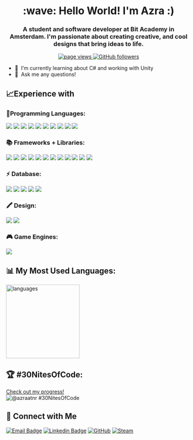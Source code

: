 <h1 align="center" id="macropower-title">:wave: Hello World! I'm Azra :)</h1>
<h3 align="center">A student and software developer at Bit Academy in Amsterdam.
  I'm passionate about creating creative, and cool designs that bring ideas to life.
</h3>

<p align="center">
  <a href="https://github.com/MacroPower/MacroPower">
    <img src="https://komarev.com/ghpvc/?username=Azraatnr" alt="page views" />
  </a>

  <a href="https://github.com/MacroPower?tab=followers">
    <img alt="GitHub followers" src="https://img.shields.io/github/followers/Azraatnr?style=flat&logo=github">
  </a>
 
</p>

- :seedling: &nbsp;I’m currently learning about C# and working with Unity
- :speech_balloon: &nbsp;Ask me any questions!

<h2>📈Experience with</h2>
  <div>
    <h3 display="flex">🔧Programming Languages:</h3>
    <img src="https://img.shields.io/badge/JavaScript-323330?style=for-the-badge&logo=javascript&logoColor=F7DF1E" />
    <img src="https://img.shields.io/badge/HTML5-E34F26?style=for-the-badge&logo=html5&logoColor=white" />
    <img src="https://img.shields.io/badge/CSS3-1572B6?style=for-the-badge&logo=css3&logoColor=white" />
    <img src="https://img.shields.io/badge/C-00599C?style=for-the-badge&logo=c&logoColor=white" />
    <img src="https://img.shields.io/badge/C%2B%2B-00599C?style=for-the-badge&logo=c%2B%2B&logoColor=white" />
    <img src="https://img.shields.io/badge/Python-FFD43B?style=for-the-badge&logo=python&logoColor=blue" />
    <img src="https://img.shields.io/badge/TypeScript-007ACC?style=for-the-badge&logo=typescript&logoColor=white" />
    <img src="https://img.shields.io/badge/C%23-239120?style=for-the-badge&logo=csharp&logoColor=white" />
    <img src="https://img.shields.io/badge/PHP-777BB4?style=for-the-badge&logo=php&logoColor=white" />
    <img src="https://img.shields.io/badge/Lua-2C2D72?style=for-the-badge&logo=lua&logoColor=white" />
  </div>

  <div>
    <h3 display="flex">📚 Frameworks + Libraries:</h3>
    <img src="https://img.shields.io/badge/Node%20js-339933?style=for-the-badge&logo=nodedotjs&logoColor=white" />
    <img src="https://img.shields.io/badge/Tailwind_CSS-38B2AC?style=for-the-badge&logo=tailwind-css&logoColor=white" />
    <img src="https://img.shields.io/badge/React-20232A?style=for-the-badge&logo=react&logoColor=61DAFB" />
    <img src="https://img.shields.io/badge/Vue%20js-35495E?style=for-the-badge&logo=vuedotjs&logoColor=4FC08D" />
    <img src="https://img.shields.io/badge/Xampp-F37623?style=for-the-badge&logo=xampp&logoColor=white" />
    <img src="https://img.shields.io/badge/Bootstrap-563D7C?style=for-the-badge&logo=bootstrap&logoColor=white" />
    <img src="https://img.shields.io/badge/Bulma-00D1B2?style=for-the-badge&logo=Bulma&logoColor=white" />
    <img src="https://img.shields.io/badge/Docker-2CA5E0?style=for-the-badge&logo=docker&logoColor=white" />
    <img src="https://img.shields.io/badge/.NET-512BD4?style=for-the-badge&logo=dotnet&logoColor=white" />
    <img src="https://img.shields.io/badge/Angular-DD0031?style=for-the-badge&logo=angular&logoColor=white" />
    <img src="https://img.shields.io/badge/Phaser_3-DD0031?style=for-the-badge&logo=phaser_3&logoColor=white" />
    <img src="https://img.shields.io/badge/Jasmine-8A4182?style=for-the-badge&logo=Jasmine&logoColor=white" />
    
  </div>
 <div>
   
  <div>
    <h3 display="flex">⚡ Database:</h3>
    <img src="https://img.shields.io/badge/MySQL-005C84?style=for-the-badge&logo=mysql&logoColor=white" />
    <img src="https://img.shields.io/badge/Supabase-181818?style=for-the-badge&logo=supabase&logoColor=white" />
    <img src="https://img.shields.io/badge/phpmyadmin-6C78AF?style=for-the-badge&logo=phpmyadmin&logoColor=white" />
    <img src="https://img.shields.io/badge/Sqlite-003B57?style=for-the-badge&logo=sqlite&logoColor=white" />
    <img src="https://img.shields.io/badge/PostgreSQL-316192?style=for-the-badge&logo=postgresql&logoColor=white" />
  </div>
  
  <div>
    <h3 display="flex">🖍 Design:</h3>
    <img src="https://img.shields.io/badge/Adobe%20XD-470137?style=for-the-badge&logo=Adobe%20XD&logoColor=#FF61F6" />
    <img src="https://img.shields.io/badge/Figma-F24E1E?style=for-the-badge&logo=figma&logoColor=white" />
  </div>
 
  
  <div>
    <h3 display="flex">🎮 Game Engines:</h3>
    <img src="https://img.shields.io/badge/Unity-100000?style=for-the-badge&logo=unity&logoColor=white" />
  </div>




<h2>📊 My Most Used Languages:</h2>
<img src="https://github-readme-stats.vercel.app/api/top-langs/?username=Azraatnr&layout=donut&theme=radical" alt="languages" height="200px"/>
</p>

  ## 🏆 #30NitesOfCode:
  [Check out my progress!](https://www.codedex.io/@azraatnr/30-nites-of-code)  
  ![@azraatnr #30NitesOfCode](https://www.codedex.io/api/petStatus?user=azraatnr)

<h2>🔔 Connect with Me </h2>

[![Email Badge](https://img.shields.io/badge/Microsoft_Outlook-0078D4?style=for-the-badge&logo=microsoft-outlook&logoColor=white
)](mailto:2171662@talnet.nl)
[![Linkedin Badge](https://img.shields.io/badge/LinkedIn-0077B5?style=for-the-badge&logo=linkedin&logoColor=white&link=https://www.linkedin.com/in/azra-tuncer-022b70237)](https://www.linkedin.com/in/azra-tuncer-022b70237)
[![GitHub](https://img.shields.io/badge/GitHub-100000?style=for-the-badge&logo=github&logoColor=white)](https://github.com/Azraatnr)
[![Steam](https://img.shields.io/badge/Steam-000000?style=for-the-badge&logo=steam&logoColor=white)](https://steamcommunity.com/id/bloon_27/)


